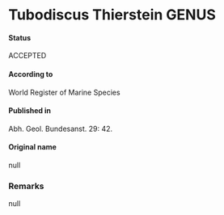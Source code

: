 Tubodiscus Thierstein GENUS
=======

#### Status
ACCEPTED

#### According to
World Register of Marine Species

#### Published in
Abh. Geol. Bundesanst. 29: 42.

#### Original name
null

### Remarks
null